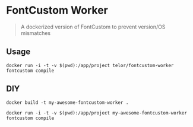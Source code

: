 # FontCustom Worker

> A dockerized version of FontCustom to prevent version/OS mismatches

## Usage

```
docker run -i -t -v $(pwd):/app/project telor/fontcustom-worker fontcustom compile
```

## DIY

```
docker build -t my-awesome-fontcustom-worker .
```

```
docker run -i -t -v $(pwd):/app/project my-awesome-fontcustom-worker fontcustom compile
```
